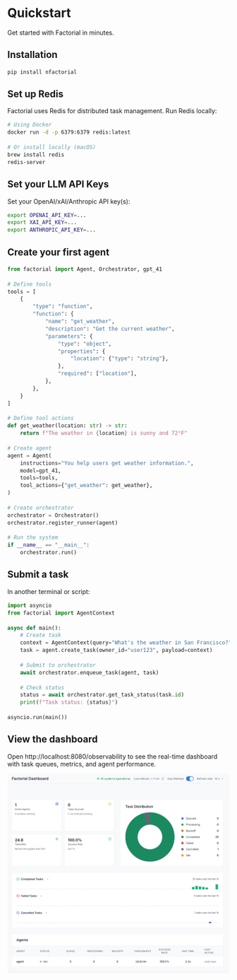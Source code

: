 # Quickstart

Get started with Factorial in minutes.

## Installation

```bash
pip install nfactorial
```

## Set up Redis

Factorial uses Redis for distributed task management. Run Redis locally:

```bash
# Using Docker
docker run -d -p 6379:6379 redis:latest

# Or install locally (macOS)
brew install redis
redis-server
```

## Set your LLM API Keys

Set your OpenAI/xAI/Anthropic API key(s):

```bash
export OPENAI_API_KEY=...
export XAI_API_KEY=...
export ANTHROPIC_API_KEY=...
```

## Create your first agent

```python
from factorial import Agent, Orchestrator, gpt_41

# Define tools
tools = [
    {
        "type": "function",
        "function": {
            "name": "get_weather",
            "description": "Get the current weather",
            "parameters": {
                "type": "object",
                "properties": {
                    "location": {"type": "string"},
                },
                "required": ["location"],
            },
        },
    }
]

# Define tool actions
def get_weather(location: str) -> str:
    return f"The weather in {location} is sunny and 72°F"

# Create agent
agent = Agent(
    instructions="You help users get weather information.",
    model=gpt_41,
    tools=tools,
    tool_actions={"get_weather": get_weather},
)

# Create orchestrator
orchestrator = Orchestrator()
orchestrator.register_runner(agent)

# Run the system
if __name__ == "__main__":
    orchestrator.run()
```

## Submit a task

In another terminal or script:

```python
import asyncio
from factorial import AgentContext

async def main():
    # Create task
    context = AgentContext(query="What's the weather in San Francisco?")
    task = agent.create_task(owner_id="user123", payload=context)
    
    # Submit to orchestrator
    await orchestrator.enqueue_task(agent, task)
    
    # Check status
    status = await orchestrator.get_task_status(task.id)
    print(f"Task status: {status}")

asyncio.run(main())
```

## View the dashboard

Open http://localhost:8080/observability to see the real-time dashboard with task queues, metrics, and agent performance.

![Dashboard](../static/img/dashboard.png)
